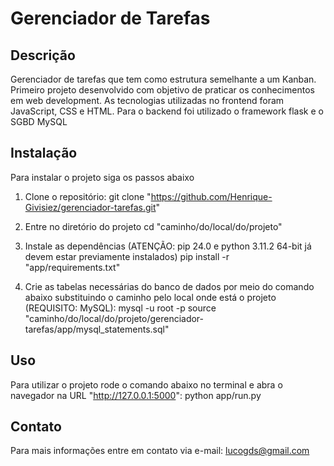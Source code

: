 # Gerenciador de Tarefas

## Descrição
Gerenciador de tarefas que tem como estrutura semelhante a um Kanban. Primeiro projeto desenvolvido com objetivo de praticar os conhecimentos em web development. As tecnologias utilizadas no frontend foram JavaScript, CSS e HTML. Para o backend foi utilizado o framework flask e o SGBD MySQL

## Instalação
Para instalar o projeto siga os passos abaixo

1. Clone o repositório:
git clone "https://github.com/Henrique-Givisiez/gerenciador-tarefas.git"

2. Entre no diretório do projeto 
cd "caminho/do/local/do/projeto"

3. Instale as dependências (ATENÇÃO: pip 24.0 e python 3.11.2 64-bit já devem estar previamente instalados)
pip install -r "app/requirements.txt"

4. Crie as tabelas necessárias do banco de dados por meio do comando abaixo substituindo o caminho pelo local onde está o projeto (REQUISITO: MySQL):
mysql -u root -p
source "caminho/do/local/do/projeto/gerenciador-tarefas/app/mysql_statements.sql"

## Uso
Para utilizar o projeto rode o comando abaixo no terminal e abra o navegador na URL "http://127.0.0.1:5000":
python app/run.py

## Contato
Para mais informações entre em contato via e-mail: lucogds@gmail.com
